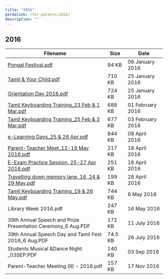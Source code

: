 ```yaml
---
title: "2016"
permalink: /for-parents/2016/
description: ""
---
```

## 2016



| Filename                                                     | Size    | Date             |
|--------------------------------------------------------------|---------|------------------|
| [Pongal Festival.pdf](/files/Pongal-Festival-2016.pdf)                                    | 94 KB   | 06 January 2016  |
| [Tamil & Your Child.pdf](/files/Tamil-Your-Child.pdf)                                      | 710 KB  | 25 January 2016  |
| [Orientation Day 2016.pdf](/files/Orientation-Day-2016.pdf)                                     | 724 KB  | 25 January 2016  |
| [Tamil Keyboarding Training_23 Feb & 1 Mar.pdf](/files/Tamil-Keyboarding-Training_23-Feb-1-Mar.pdf)                | 688 KB  | 01 February 2016 |
| [Tamil Keyboarding Training_25 Feb & 3 Mar.pdf](/files/Tamil-Keyboarding-Training_25-Feb-3-Mar.pdf)                | 677 KB  | 03 February 2016 |
| [e-Learning Days_25 & 26 Apr.pdf](/files/e-Learning-Days_25-26-Apr.pdf)                             | 844 KB  | 08 April 2016    |
| [Parent-Teacher Meet_12-19 May 2016.pdf](/files/Parent-Teacher-Meet_12-19-May-2016.pdf)                       | 217 KB  | 18 April 2016    |
| [E-Exam Practice Session, 25-27 Apr 2016.pdf](/files/E-Exam-Practice-Session-25-27-Apr-2016.pdf)                  | 251 KB  | 18 April 2016    |
| [Travelling down memory lane, 16, 24 & 29 May.pdf](/files/Travelling-down-memory-lane-16-24-29-May.pdf)            | 199 KB  | 28 April 2016    |
| [Tamil Keyboarding Training_19 & 26 May.pdf](/files/Tamil-Keyboarding-Training_19-26-May.pdf)                   | 744 KB  | 6 May 2016       |
| Library Week 2016.pdf                                        | 247 KB  | 16 May 2016      |
| 39th Annual Speech and Prize Presentation Ceremony_6 Aug.PDF | 172 KB  | 11 July 2016     |
| 39th Annual Speech Day and Tamil Fest 2016_6 Aug.PDF         | 74.5 KB | 26 July 2016     |
| Students Musical &Dance Night _03SEP.PDF                     | 140 KB  | 03 Sep 2016      |
| Parent-Teacher Meeting (II) - 2016.pdf                       | 157 KB  | 17 Nov 2016      |

